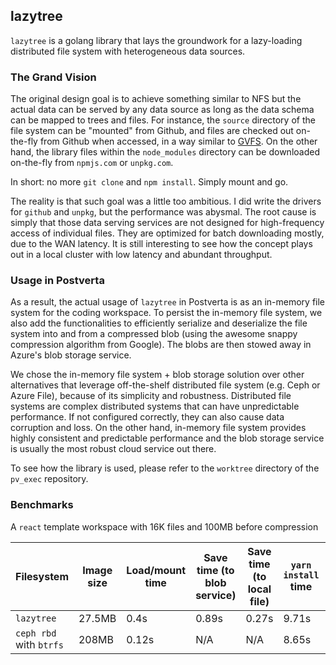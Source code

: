 ## lazytree

`lazytree` is a golang library that lays the groundwork for a lazy-loading
distributed file system with heterogeneous data sources.

### The Grand Vision

The original design goal is to achieve something similar to NFS but the actual
data can be served by any data source as long as the data schema can be mapped
to trees and files. For instance, the `source` directory of the file system can
be "mounted" from Github, and files are checked out on-the-fly from Github when
accessed, in a way similar to [GVFS](https://github.com/Microsoft/GVFS). On the
other hand, the library files within the `node_modules` directory can be
downloaded on-the-fly from `npmjs.com` or `unpkg.com`.

In short: no more `git clone` and `npm install`. Simply mount and go.

The reality is that such goal was a little too ambitious. I did write the
drivers for `github` and `unpkg`, but the performance was abysmal. The root
cause is simply that those data serving services are not designed for
high-frequency access of individual files. They are optimized for batch
downloading mostly, due to the WAN latency. It is still interesting to see how
the concept plays out in a local cluster with low latency and abundant
throughput.

### Usage in Postverta

As a result, the actual usage of `lazytree` in Postverta is as an in-memory
file system for the coding workspace. To persist the in-memory file system, we
also add the functionalities to efficiently serialize and deserialize the file
system into and from a compressed blob (using the awesome snappy compression
algorithm from Google). The blobs are then stowed away in Azure's blob storage
service.

We chose the in-memory file system + blob storage solution over other
alternatives that leverage off-the-shelf distributed file system (e.g. Ceph or
Azure File), because of its simplicity and robustness. Distributed file systems
are complex distributed systems that can have unpredictable performance. If not
configured correctly, they can also cause data corruption and loss. On the
other hand, in-memory file system provides highly consistent and predictable
performance and the blob storage service is usually the most robust cloud
service out there.

To see how the library is used, please refer to the `worktree` directory of the
`pv_exec` repository.

### Benchmarks

A `react` template workspace with 16K files and 100MB before compression

| Filesystem | Image size | Load/mount time | Save time (to blob service) | Save time (to local file) | `yarn install` time | Image copy time |
| --- | --- | --- | --- | --- | --- | --- |
| `lazytree` | 27.5MB | 0.4s | 0.89s | 0.27s | 9.71s | <1s |
| `ceph rbd` with `btrfs` | 208MB | 0.12s | N/A | N/A | 8.65s | 3.5s |
